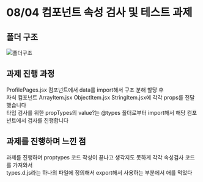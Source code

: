 # 08/04 컴포넌트 속성 검사 및 테스트 과제  

## 폴더 구조
![폴더구조](https://github.com/user-attachments/assets/3c33849f-829c-4cde-b86f-5888135f2443)

## 과제 진행 과정
ProfilePages.jsx 컴포넌트에서 data를 import해서 구조 분해 할당 후  
자식 컴포넌트 ArrayItem.jsx ObjectItem.jsx StringItem.jsx에 각각 props를 전달했습니다  
타입 검사를 위한 propTypes의 value?는 @types 폴더로부터 import해서 해당 컴포넌트에서 검사를 진행합니다


## 과제를 진행하며 느낀 점

과제를 진행하며 proptypes 코드 작성이 끝나고 생각지도 못하게 각각 속성검사 코드를 가져와서  
types.d.js라는 하나의 파일에 정의해서 export해서 사용하는 부분에서 애를 먹었다
